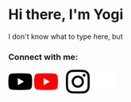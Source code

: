# Hi there, I'm Yogi

I don't know what to type here, but
### Connect with me:

[![website](./img/youtube-light.svg)](https://youtube.com/yogi#gh-light-mode-only)
[![website](./img/youtube-dark.svg)](https://youtube.com/yogi#gh-dark-mode-only)
&nbsp;&nbsp;
[![website](./img/instagram-light.svg)](https://instagram.com/yogistrash#gh-light-mode-only)
[![website](./img/instagram-dark.svg)](https://instagram.com/yogistrash#gh-dark-mode-only)
